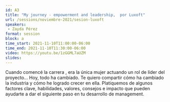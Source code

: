 ```yaml
---
id: A3
title: "My journey - empowerment and leadership,  por Luxoft"
url: /sessions/noviembre-2021/sesion-luxoft
speakers:
 - Zayda Pérez
format: session
block: a
time_start: 2021-11-10T11:00:00-06:00
time_end: 2021-11-10T11:30:00-06:00
video: https://youtu.be/1zGGML7aUZM
slides:
---
```


Cuando comencé la carrera , era la única mujer actuando un rol de líder del proyecto... Hoy, todo ha cambiado. Te quiero compartir cómo ha cambiado la industria y cómo he logrado crecer en ella. Platiquemos de algunos factores clave, habilidades, valores, consejos e impacto que pueden ayudarte a dar el siguiente paso en tu desarrollo de management.